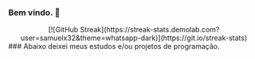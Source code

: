 ### Bem vindo. 👋
<div  align="center">
[![GitHub Streak](https://streak-stats.demolab.com?user=samuelx32&theme=whatsapp-dark)](https://git.io/streak-stats)
 </div>
### Abaixo deixei meus estudos e/ou projetos de programação.

<!--
**samuelx32/samuelx32** is a ✨ _special_ ✨ repository because its `README.md` (this file) appears on your GitHub profile.

Here are some ideas to get you started:

- 🔭 I’m currently working on ...
- 🌱 I’m currently learning ...
- 👯 I’m looking to collaborate on ...
- 🤔 I’m looking for help with ...
- 💬 Ask me about ...
- 📫 How to reach me: ...
- 😄 Pronouns: ...
- ⚡ Fun fact: ...

